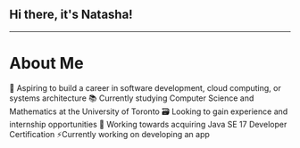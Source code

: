 ## Hi there, it's Natasha!

<!--
**nat0cat/nat0cat** is a ✨ _special_ ✨ repository because its `README.md` (this file) appears on your GitHub profile.

Here are some ideas to get you started:

- 🔭 I’m currently working on ...
- 🌱 I’m currently learning ...
- 👯 I’m looking to collaborate on ...
- 🤔 I’m looking for help with ...
- 💬 Ask me about ...
- 📫 How to reach me: ...
- 😄 Pronouns: ...
- ⚡ Fun fact: ...
-->
---
# About Me
🌱 Aspiring to build a career in software development, cloud computing, or systems architecture
📚 Currently studying Computer Science and Mathematics at the University of Toronto
🗃 Looking to gain experience and internship opportunities
📖 Working towards acquiring Java SE 17 Developer Certification
⚡Currently working on developing an app


